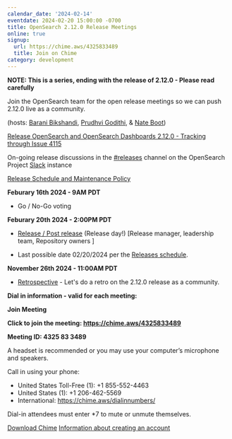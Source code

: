 ```yaml
---
calendar_date: '2024-02-14'
eventdate: 2024-02-20 15:00:00 -0700
title: OpenSearch 2.12.0 Release Meetings
online: true
signup:
  url: https://chime.aws/4325833489
  title: Join on Chime
category: development
---
```


**NOTE: This is a series, ending with the release of 2.12.0 - Please read carefully**

Join the OpenSearch team for the open release meetings so we can push 2.12.0 live as a community.

(hosts: [Barani Bikshandi](https://github.com/bbarani), [Prudhvi Godithi](https://github.com/prudhvigodithi), & [Nate Boot](https://github.com/nateynateynate))

[Release OpenSearch and OpenSearch Dashboards 2.12.0 - Tracking through Issue 4115](https://github.com/opensearch-project/opensearch-build/issues/4115)

On-going release discussions in the [#releases](https://opensearch.slack.com/archives/C0561HRK961) channel on the OpenSearch Project [Slack](https://opensearch.org/slack.html) instance

[Release Schedule and Maintenance Policy](https://opensearch.org/releases.html)

**Feburary 16th 2024 - 9AM PDT**

* Go / No-Go voting

**Feburary 20th 2024 - 2:00PM PDT**

* [Release / Post release](https://github.com/opensearch-project/opensearch-build/wiki/Releasing-the-Distribution#release) (Release day!) [Release manager, leadership team, Repository owners ]

* Last possible date 02/20/2024 per the [Releases schedule](https://opensearch.org/releases.html).

**November 26th 2024 - 11:00AM PDT**

* [Retrospective](https://github.com/opensearch-project/opensearch-build/issues/4454) - Let's do a retro on the 2.12.0 release as a community.

**Dial in information - valid for each meeting:**

**Join Meeting**

**Click to join the meeting: <https://chime.aws/4325833489>**

**Meeting ID: 4325 83 3489** 

A headset is recommended or you may use your computer’s microphone and speakers.

Call in using your phone: 
- United States Toll-Free (1): +1 855-552-4463
- United States (1): +1 206-462-5569
- International: https://chime.aws/dialinnumbers/

Dial-in attendees must enter *7 to mute or unmute themselves.

[Download Chime](https://aws.amazon.com/chime/download)
[Information about creating an account](https://aws.amazon.com/chime/getting-started)
